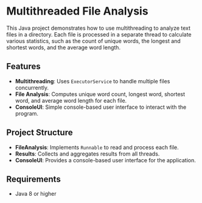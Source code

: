 # Multithreaded File Analysis

This Java project demonstrates how to use multithreading to analyze text files in a directory. Each file is processed in a separate thread to calculate various statistics, such as the count of unique words, the longest and shortest words, and the average word length.

## Features

- **Multithreading**: Uses `ExecutorService` to handle multiple files concurrently.
- **File Analysis**: Computes unique word count, longest word, shortest word, and average word length for each file.
- **ConsoleUI**: Simple console-based user interface to interact with the program.

## Project Structure

- **FileAnalysis**: Implements `Runnable` to read and process each file.
- **Results**: Collects and aggregates results from all threads.
- **ConsoleUI**: Provides a console-based user interface for the application.

## Requirements

- Java 8 or higher
